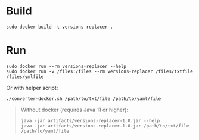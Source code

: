 # Build
```
sudo docker build -t versions-replacer .
```

# Run
```
sudo docker run --rm versions-replacer --help
sudo docker run -v /files:/files --rm versions-replacer /files/txtfile /files/ymlfile
```
Or with helper script:
```
./converter-docker.sh /path/to/txt/file /path/to/yaml/file
```

> Without docker (requires Java 11 or higher):
> ```
> java -jar artifacts/versions-replacer-1.0.jar --help
> java -jar artifacts/versions-replacer-1.0.jar /path/to/txt/file /path/to/yaml/file
> ```